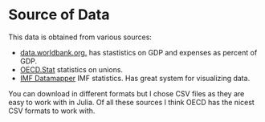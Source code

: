 # Source of Data
This data is obtained from various sources:

- [data.worldbank.org.](https://data.worldbank.org) has stastistics on GDP and expenses as percent of  GDP.
- [OECD.Stat](https://stats.oecd.org) statistics on unions.
- [IMF Datamapper](https://www.imf.org/external/datamapper) IMF statistics. Has great system for visualizing data.

You can download in different formats but I chose CSV files as they are easy to work with in Julia. Of all these sources I think OECD has the nicest CSV formats to work with.


